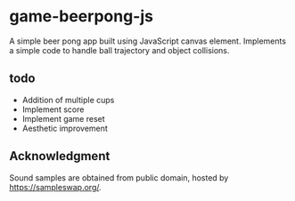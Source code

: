 # game-beerpong-js
A simple beer pong app built using JavaScript canvas element. Implements a simple code to handle ball trajectory and object collisions.

## todo
* Addition of multiple cups
* Implement score
* Implement game reset
* Aesthetic improvement

## Acknowledgment
Sound samples are obtained from public domain, hosted by https://sampleswap.org/.

